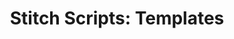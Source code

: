 ---
title: "Stitch Scripts: Templates"
permalink: /stitch-scripts/templates

type: "template"

# If a template for a destination that isn't listed
# needs to be added, add it to `destinations` (below)
# using the display name of the destination. Ex: `BigQuery`

sections:
  - content: |
      {% assign destinations = "Redshift|BigQuery|Snowflake" | split: "|" %}

      {% for destination in destinations %}
      {% assign destination-name = destination | downcase %}
      {% assign all-template-docs = site.stitch-scripts | where:"content-type",page.type %}
      {% assign template-docs = all-template-docs | where:"template-for",destination-name %}

      ## {{ destination }}

      {% for template in template-docs %}
      ### [{{ template.title | remove: "Stitch Scripts: " }}]({{ template.url | prepend: site.baseurl }})

      {{ template.summary | flatify | markdownify }}
      {% endfor %}
      {% unless forloop.last == true %}
      ---
      {% endunless %}
      {% endfor %}
---